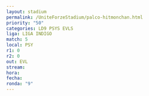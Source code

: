 ```yaml
---
layout: stadium
permalink: /UniteForzeStadium/palco-hitmonchan.html
priority: "50"
categories: LD9 PSYS EVLS
liga: LIGA INDIGO
match: 5
local: PSY
r1: 0
r2: 0
out: EVL
stream: 
hora: 
fecha: 
ronda: "9"
---
```

